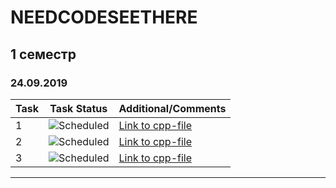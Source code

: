 # NEEDCODESEETHERE

## 1 семестр


### 24.09.2019 
| Task | Task Status | Additional/Comments |
| -------- | -------- | --------|  
| 1 | ![Scheduled](https://github.com/AnzhelikaKravchuk/.NET-Training.-Spring-2019/blob/master/Pictures/icons-ok.png)|[Link to cpp-file](/)
| 2 | ![Scheduled](https://github.com/AnzhelikaKravchuk/.NET-Training.-Spring-2019/blob/master/Pictures/icons-ok.png)|[Link to cpp-file](/)
| 3 | ![Scheduled](https://github.com/AnzhelikaKravchuk/.NET-Training.-Spring-2019/blob/master/Pictures/icons-target.png)|[Link to cpp-file](/)
---
